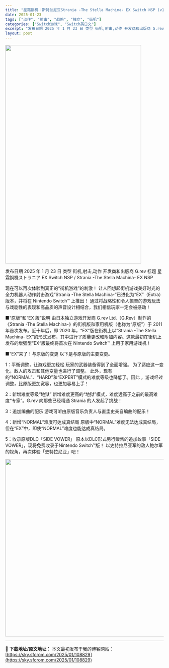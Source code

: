 ```yaml
---
title: "星霜钢机：斯特兰尼亚Strania -The Stella Machina- EX Switch NSP (v1.1.0)英日文"
date: 2025-01-23
tags: ["动作", "射击", "战略", "独立", "街机"]
categories: ["Switch游戏", "Switch英日文"]
excerpt: "发布日期 2025 年 1 月 23 日 类型 街机,射击,动作 开发商和出版商 G.rev 标题 星霜鋼機ストラニア EX Switch NSP / Strania -The Stella Machina- EX NSP 现在可以再次体验到真正的“街机游戏”的刺激！ 让人回想起街机游戏美好时光的全&hellip;"
layout: post
---
```


<img class="aligncenter size-full wp-image-108813" src="https://sky.sfcrom.com/wp-content/uploads/2025/01/2025012314323438.webp" alt="" width="432" height="692" />

发布日期 2025 年 1 月 23 日
类型 街机,射击,动作
开发商和出版商 G.rev
标题 星霜鋼機ストラニア EX Switch NSP / Strania -The Stella Machina- EX NSP

现在可以再次体验到真正的“街机游戏”的刺激！
让人回想起街机游戏美好时光的全力机器人动作射击游戏“Strania -The Stella Machina-”已进化为“EX”（Extra）版本，并将在 Nintendo Switch™ 上推出！
通过将战略性和令人振奋的游戏玩法与戏剧性的表现和高品质的声音设计相结合，我们相信玩家一定会被感动！

■“原版”和“EX 版”说明
由日本独立游戏开发商 G.rev Ltd.（G.Rev）制作的《Strania -The Stella Machina-》的街机版和家用机版（也称为“原版”）于 2011 年首次发布。近十年后，即 2020 年，“EX”版在街机上以“Strania -The Stella Machina- EX”的形式发布，其中进行了质量更改和附加内容。这款最初在街机上发布的增强型“EX”版最终将首次在 Nintendo Switch™ 上用于家用游戏机！

■“EX”来了！与原版的变更
以下是与原版的主要变更。

1：平衡调整，让游戏更加轻松
玩家的武器装备得到了全面增强。
为了适应这一变化，敌人的攻击和其他变量也进行了调整。
此外，现有的“NORMAL”、“HARD”和“EXPERT”模式的难度等级也降低了。因此
，游戏经过调整，比原版更加宽容，也更加容易上手！

2：新增难度等级“地狱”
新增难度更高的“地狱”模式，难度远高于之前的最高难度“专家”。G.rev
向那些已经精通 Strania 的人发起了挑战！

3：追加编曲的配乐
游戏可听由原版音乐负责人与直圭史亲自编曲的配乐！

4：新增“NORMAL”难度可达成真结局
原版中“NORMAL”难度无法达成真结局，但在“EX”中，即使“NORMAL”难度也能达成真结局。

5：收录原版DLC「SIDE VOWER」
原本以DLC形式另行贩售的追加故事「SIDE VOWER」，现将免费收录于Nintendo Switch™版！
以史特拉尼亚军的敌人鲍尔军的视角，再次体验「史特拉尼亚」吧！

<img class="aligncenter size-full wp-image-108830" src="https://sky.sfcrom.com/wp-content/uploads/2025/01/2025012314450343.webp" alt="" width="1000" height="562" />

---
📖 **下载地址/原文地址：** 本文最初发布于我的博客网站：[https://sky.sfcrom.com/2025/01/108829](https://sky.sfcrom.com/2025/01/108829)
